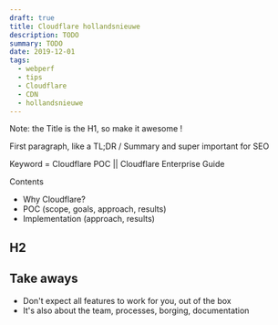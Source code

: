 ```yaml
---
draft: true
title: Cloudflare hollandsnieuwe
description: TODO
summary: TODO
date: 2019-12-01
tags:
  - webperf
  - tips
  - Cloudflare
  - CDN
  - hollandsnieuwe
---
```


Note: the Title is the H1, so make it awesome !

First paragraph, like a TL;DR / Summary and super important for SEO

Keyword = Cloudflare POC || Cloudflare Enterprise Guide


Contents
- Why Cloudflare?
- POC (scope, goals, approach, results)
- Implementation (approach, results)


## H2


## Take aways

- Don't expect all features to work for you, out of the box
- It's also about the team, processes, borging, documentation

